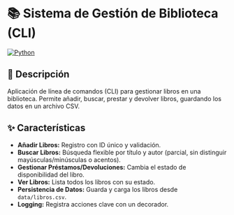 # 📚 Sistema de Gestión de Biblioteca (CLI)

[![Python](https://img.shields.io/badge/Python-3776AB?style=flat-square&logo=python&logoColor=white)](https://www.python.org/)

## 📝 Descripción

Aplicación de línea de comandos (CLI) para gestionar libros en una biblioteca. Permite añadir, buscar, prestar y devolver libros, guardando los datos en un archivo CSV.

## ✨ Características

* **Añadir Libros:** Registro con ID único y validación.
* **Buscar Libros:** Búsqueda flexible por título y autor (parcial, sin distinguir mayúsculas/minúsculas o acentos).
* **Gestionar Préstamos/Devoluciones:** Cambia el estado de disponibilidad del libro.
* **Ver Libros:** Lista todos los libros con su estado.
* **Persistencia de Datos:** Guarda y carga los libros desde `data/libros.csv`.
* **Logging:** Registra acciones clave con un decorador.